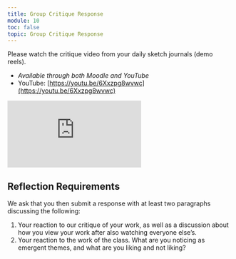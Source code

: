 ```yaml
---
title: Group Critique Response
module: 10
toc: false
topic: Group Critique Response
---
```




Please watch the critique video from your daily sketch journals (demo reels). 

- _Available through both Moodle and YouTube_
- YouTube: [https://youtu.be/6Xxzpg8wvwc](https://youtu.be/6Xxzpg8wvwc)

<!-- Fall 2021 -->
<div class="embed-responsive embed-responsive-16by9"><iframe class="embed-responsive-item" src="https://www.youtube.com/embed/6Xxzpg8wvwc" frameborder="0" allow="accelerometer; autoplay; encrypted-media; gyroscope; picture-in-picture" allowfullscreen></iframe></div>

<!-- Spring 2021 -->
<!-- <div class="embed-responsive embed-responsive-16by9"><iframe class="embed-responsive-item" src="https://www.youtube.com/embed/tEmMB7UWcCY" frameborder="0" allow="accelerometer; autoplay; encrypted-media; gyroscope; picture-in-picture" allowfullscreen></iframe></div> -->





## Reflection Requirements

We ask that you then submit a response with at least two paragraphs discussing the following:

1. Your reaction to our critique of your work, as well as a discussion about how you view your work after also watching everyone else’s.
2. Your reaction to the work of the class. What are you noticing as emergent themes, and what are you liking and not liking?
